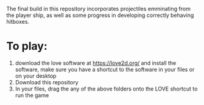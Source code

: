 The final build in this repository incorporates projectiles emminating from the player ship, as well as some progress in developing correctly behaving hitboxes.


# To play:
1. download the love software at https://love2d.org/ and install the software, make sure you have a shortcut to the software in your files or on your desktop
2. Download this repository
3. In your files, drag the any of the above folders onto the LOVE shortcut to run the game
